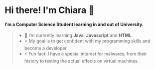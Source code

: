# Hi there! I'm Chiara 👋 

#### I'm a Computer Science Student learning in and out of University. 
>- 🌱 I’m currently learning **Java**, **Javascript** and **HTML**.
>- ⭐ My goal is to get confident with my programming skills and become a developer.
>- ⚡ Fun fact: I have a special interest for malwares, from their history to testing the actual effects on virtual machines.




<!---
FatalError-exe/FatalError-exe is a ✨ special ✨ repository because its `README.md` (this file) appears on your GitHub profile.
You can click the Preview link to take a look at your changes.
--->
